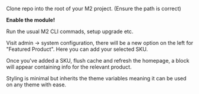 Clone repo into the root of your M2 project. (Ensure the path is correct)

**Enable the module!**

Run the usual M2 CLI commads, setup upgrade etc.

Visit admin -> system configuration, there will be a new option on the left for "Featured Product". Here you can add your selected SKU.

Once you've added a SKU, flush cache and refresh the homepage, a block will appear containing info for the relevant product. 

Styling is minimal but inherits the theme variables meaning it can be used on any theme with ease. 
